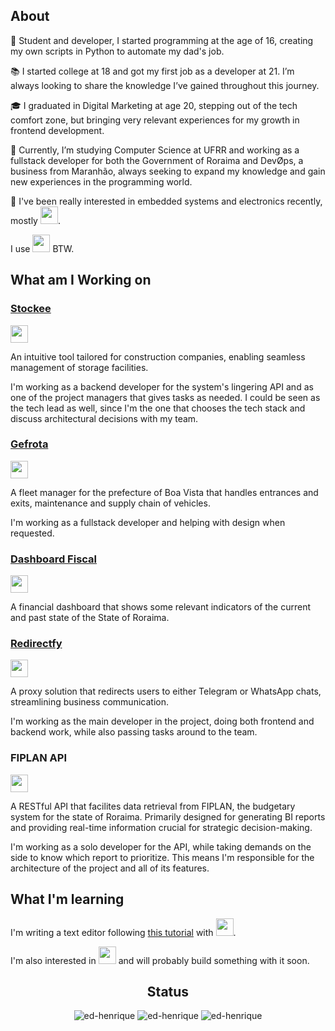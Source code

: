 <!-- <div align="center" style="{ border-radius: 50% }">
  
![output-onlinegiftools](https://github.com/ed-henrique/ed-henrique/assets/62185704/8f0f3432-6bdd-4251-ac8b-ebebd9fa0646)

</div>-->

## About

🚀 Student and developer, I started programming at the age of 16, creating my own scripts in Python to automate my dad's job.

📚 I started college at 18 and got my first job as a developer at 21. I’m always looking to share the knowledge I’ve gained throughout this journey.

🎓 I graduated in Digital Marketing at age 20, stepping out of the tech comfort zone, but bringing very relevant experiences for my growth in frontend development.

🧩 Currently, I’m studying Computer Science at UFRR and working as a fullstack developer for both the Government of Roraima and DevO̸ps, a business from Maranhão, always seeking to expand my knowledge and gain new experiences in the programming world.

🔌 I've been really interested in embedded systems and electronics recently, mostly <img src="https://skillicons.dev/icons?i=arduino" height="28"/>.

I use <img src="https://skillicons.dev/icons?i=vim" height="28"/> BTW.

## What am I Working on

### [Stockee](https://stockee.vercel.app/login)

<img src="https://skillicons.dev/icons?i=js,ts,nodejs,express,postgres,supabase" height="28"/>

An intuitive tool tailored for construction companies, enabling seamless management of storage facilities.

I'm working as a backend developer for the system's lingering API and as one of the project managers that gives tasks as needed. I could be seen as the tech lead as well, since I'm the one that chooses the tech stack and discuss architectural decisions with my team.

### [Gefrota](https://github.com/Jabuti-Apps/jabuti)

<img src="https://skillicons.dev/icons?i=python,django,postgres" height="28"/>

A fleet manager for the prefecture of Boa Vista that handles entrances and exits, maintenance and supply chain of vehicles.

I'm working as a fullstack developer and helping with design when requested.

### [Dashboard Fiscal](https://dashboard-fiscal.fly.dev)

<img src="https://skillicons.dev/icons?i=go,java,tailwindcss" height="28"/>

A financial dashboard that shows some relevant indicators of the current and past state of the State of Roraima.

### [Redirectfy](https://redirectfy.com)

<img src="https://skillicons.dev/icons?i=go,sqlite" height="28"/>

A proxy solution that redirects users to either Telegram or WhatsApp chats, streamlining business communication.

I'm working as the main developer in the project, doing both frontend and backend work, while also passing tasks around to the team.

### FIPLAN API

<img src="https://skillicons.dev/icons?i=go,java" height="28"/>

A RESTful API that facilites data retrieval from FIPLAN, the budgetary system for the state of Roraima. Primarily designed for generating BI reports and providing real-time information crucial for strategic decision-making.

I'm working as a solo developer for the API, while taking demands on the side to know which report to prioritize. This means I'm responsible for the architecture of the project and all of its features.

## What I'm learning

I'm writing a text editor following [this tutorial](https://viewsourcecode.org/snaptoken/kilo/index.html) with <img src="https://skillicons.dev/icons?i=c,cmake" height="28"/>.

I'm also interested in <img src="https://skillicons.dev/icons?i=rust,zig" height="28"/> and will probably build something with it soon.

<div align="center">

<h2>Status</h2>

<img src="https://github-readme-stats.vercel.app/api?username=ed-henrique&show_icons=true&locale=en&hide_border=true&bg_color=0d1117&text_color=ffffff&title_color=fb8c00&icon_color=fb8c00&hide_title=true&hide_rank=true" alt="ed-henrique" />
  
<img src="https://github-readme-stats.vercel.app/api/top-langs?username=ed-henrique&show_icons=true&locale=en&layout=compact&hide=assembly,c%2b%2b,cmake,css,html,jupyter%20notebook,vhdl&exclude_repo=dotfiles&hide_border=true&bg_color=0d1117&text_color=ffffff&title_color=ffffff&hide_title=true&langs_count=8&card_width=444" alt="ed-henrique" />

<img src="https://github-readme-streak-stats.herokuapp.com?user=ed-henrique&theme=highcontrast&hide_border=true&background=0d1117" alt="ed-henrique" />
  
</div>
